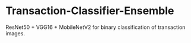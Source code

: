 # Transaction-Classifier-Ensemble
ResNet50 + VGG16 + MobileNetV2 for binary classification of transaction images.
